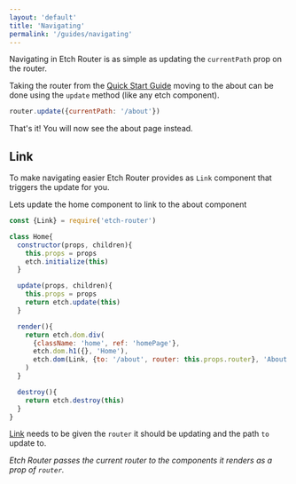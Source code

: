 ```yaml
---
layout: 'default'
title: 'Navigating'
permalink: '/guides/navigating'
---
```

Navigating in Etch Router is as simple as updating the `currentPath` prop on the router.

Taking the router from the [Quick Start Guide](/guides/quick-start) moving to the about can be done using the `update` method (like any etch component).

```javascript
router.update({currentPath: '/about'})
```

That's it! You will now see the about page instead.

## Link

To make navigating easier Etch Router provides as `Link` component that triggers the update for you.

Lets update the home component to link to the about component

```javascript
const {Link} = require('etch-router')

class Home{
  constructor(props, children){
    this.props = props
    etch.initialize(this)
  }

  update(props, children){
    this.props = props
    return etch.update(this)
  }

  render(){
    return etch.dom.div(
      {className: 'home', ref: 'homePage'},
      etch.dom.h1({}, 'Home'),
      etch.dom(Link, {to: '/about', router: this.props.router}, 'About Us')
    )
  }

  destroy(){
    return etch.destroy(this)
  }
}
```

[Link](/components/link) needs to be given the `router` it should be updating and the path `to` update to.

_Etch Router passes the current router to the components it renders as a prop of `router`._

